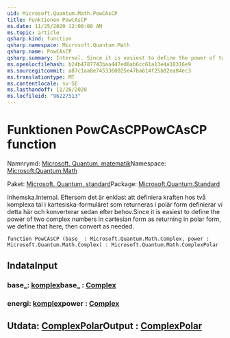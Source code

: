 ```yaml
---
uid: Microsoft.Quantum.Math.PowCAsCP
title: Funktionen PowCAsCP
ms.date: 11/25/2020 12:00:00 AM
ms.topic: article
qsharp.kind: function
qsharp.namespace: Microsoft.Quantum.Math
qsharp.name: PowCAsCP
qsharp.summary: Internal. Since it is easiest to define the power of two complex numbers in cartesian form as returning in polar form, we define that here, then convert as needed.
ms.openlocfilehash: b24b4787743baa447ed8ab6cc61a13e4a18316e9
ms.sourcegitcommit: a87c1aa8e7453360025e47ba614f25b02ea84ec3
ms.translationtype: MT
ms.contentlocale: sv-SE
ms.lasthandoff: 11/26/2020
ms.locfileid: "96227513"
---
```

# <a name="powcascp-function"></a><span data-ttu-id="ef773-102">Funktionen PowCAsCP</span><span class="sxs-lookup"><span data-stu-id="ef773-102">PowCAsCP function</span></span>

<span data-ttu-id="ef773-103">Namnrymd: [Microsoft. Quantum. matematik](xref:Microsoft.Quantum.Math)</span><span class="sxs-lookup"><span data-stu-id="ef773-103">Namespace: [Microsoft.Quantum.Math](xref:Microsoft.Quantum.Math)</span></span>

<span data-ttu-id="ef773-104">Paket: [Microsoft. Quantum. standard](https://nuget.org/packages/Microsoft.Quantum.Standard)</span><span class="sxs-lookup"><span data-stu-id="ef773-104">Package: [Microsoft.Quantum.Standard](https://nuget.org/packages/Microsoft.Quantum.Standard)</span></span>


<span data-ttu-id="ef773-105">Inhemska.</span><span class="sxs-lookup"><span data-stu-id="ef773-105">Internal.</span></span> <span data-ttu-id="ef773-106">Eftersom det är enklast att definiera kraften hos två komplexa tal i kartesiska-formuläret som returneras i polär form definierar vi detta här och konverterar sedan efter behov.</span><span class="sxs-lookup"><span data-stu-id="ef773-106">Since it is easiest to define the power of two complex numbers in cartesian form as returning in polar form, we define that here, then convert as needed.</span></span>

```qsharp
function PowCAsCP (base_ : Microsoft.Quantum.Math.Complex, power : Microsoft.Quantum.Math.Complex) : Microsoft.Quantum.Math.ComplexPolar
```


## <a name="input"></a><span data-ttu-id="ef773-107">Indata</span><span class="sxs-lookup"><span data-stu-id="ef773-107">Input</span></span>

### <a name="base_--complex"></a><span data-ttu-id="ef773-108">base_: [komplex](xref:Microsoft.Quantum.Math.Complex)</span><span class="sxs-lookup"><span data-stu-id="ef773-108">base_ : [Complex](xref:Microsoft.Quantum.Math.Complex)</span></span>




### <a name="power--complex"></a><span data-ttu-id="ef773-109">energi: [komplex](xref:Microsoft.Quantum.Math.Complex)</span><span class="sxs-lookup"><span data-stu-id="ef773-109">power : [Complex](xref:Microsoft.Quantum.Math.Complex)</span></span>





## <a name="output--complexpolar"></a><span data-ttu-id="ef773-110">Utdata: [ComplexPolar](xref:Microsoft.Quantum.Math.ComplexPolar)</span><span class="sxs-lookup"><span data-stu-id="ef773-110">Output : [ComplexPolar](xref:Microsoft.Quantum.Math.ComplexPolar)</span></span>

